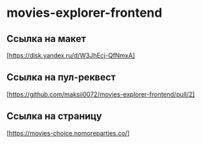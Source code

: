 # movies-explorer-frontend
## Ссылка на макет 
[https://disk.yandex.ru/d/W3JhEcj-QfNmxA]


## Cсылка на пул-реквест
[https://github.com/maksii0072/movies-explorer-frontend/pull/2]


## Ссылка на страницу
[https://movies-choice.nomoreparties.co/]
